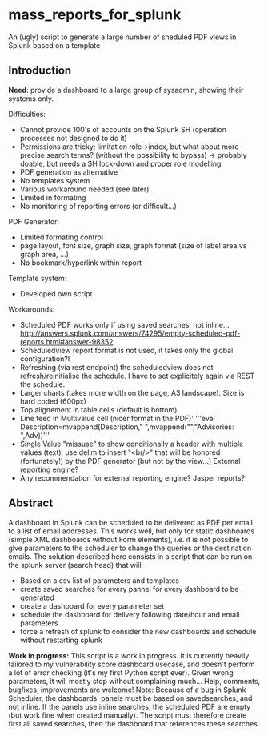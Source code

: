 # mass_reports_for_splunk
An (ugly) script to generate a large number of sheduled PDF views in Splunk based on a template

## Introduction

**Need**: provide a dashboard to a large group of sysadmin, showing their systems only.
 
Difficulties:
-	Cannot provide 100's of accounts on the Splunk SH (operation processes not designed to do it)
-	Permissions are tricky: limitation role->index, but what about more precise search terms? (without the possibility to bypass) -> probably doable, but needs a SH lock-down and proper role modelling
-	PDF generation as alternative
 - No templates system
 - Various workaround needed (see later)
 - Limited in formating
 - No monitoring of reporting errors (or difficult…)
 
PDF Generator:
-	Limited formating control
-	page layout, font size, graph size, graph format (size of label area vs graph area, …)
-	No bookmark/hyperlink within report

Template system:
-	Developed own script

Workarounds:
-	Scheduled PDF works only if using saved searches, not inline… http://answers.splunk.com/answers/74295/empty-scheduled-pdf-reports.html#answer-98352
-	Scheduledview report format is not used, it takes only the global configuration?!
-	Refreshing (via rest endpoint) the scheduledview does not refresh/reinitialise the schedule. I have to set explicitely again via REST the schedule. 
-	Larger charts (takes more width on the page, A3 landscape). Size is hard coded (600px)
-	Top alignement in table cells (default is bottom).
-	Line feed in Multivalue cell (nicer format in the PDF): 
  '''eval Description=mvappend(Description," ",mvappend("","Advisories: ",Adv))'''
- Single Value "missuse" to show conditionally a header with multiple values (text): use delim to insert "&lt;br/&gt;" that will be honored (fortunately!) by the PDF generator (but not by the view…)
External reporting engine?
-	Any recommendation for external reporting engine? Jasper reports?
 
## Abstract
A dashboard in Splunk can be scheduled to be delivered as PDF per email to a list of email addresses.
This works well, but only for static dashboards (simple XML dashboards without Form elements), i.e. it is not possible to give parameters to the scheduler to change the queries or the destination emails.
The solution described here consists in a script that can be run on the splunk server (search head) that will:
-	Based on a csv list of parameters and templates
-	create saved searches for every pannel for every dashboard to be generated
-	create a dashboard for every parameter set
-	schedule the dashboard for delivery following date/hour and email parameters
-	force a refresh of splunk to consider the new dashboards and schedule without restarting splunk

**Work in progress:**
This script is a work in progress. It is currently heavily tailored to my vulnerability score dashboard usecase, and doesn't perform a lot of error checking (it's my first Python script ever). Given wrong parameters, it will mostly stop without complaining much...
Help, comments, bugfixes, improvements are welcome!
Note:
Because of a bug in Splunk Scheduler, the dashboards' panels must be based on savedsearches, and not inline. If the panels use inline searches, the scheduled PDF are empty (but work fine when created manually). The script must therefore create first all saved searches, then the dashboard that references these searches.

